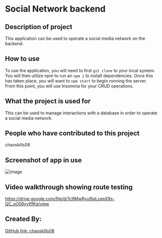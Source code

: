 # Social Network backend
## Description of project
This application can be used to operate a social media network on the backend.
## How to use
To use the application, you will need to first `git clone` to your local system. You will then utilize npm to run an `npm i` to install dependencies. Once this has taken place, you will want to `npm start` to begin running the server. From this point, you will use Insomnia for your CRUD operations.
## What the project is used for
This can be used to manage interactions with a database in order to operate a social media network.
## People who have contributed to this project
chaoskills08
## Screenshot of app in use
![image](https://user-images.githubusercontent.com/55863153/194386337-30941ee7-9a16-42c5-a818-66afc3b08341.png)
## Video walkthrough showing route testing
https://drive.google.com/file/d/1c9MwRyu9laLcepX9s-QC_sO08yytffKg/view
## Created By:
[GitHub link: chaoskills08](https://github.com/chaoskills08)
